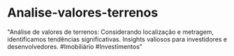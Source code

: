 # Analise-valores-terrenos
"Análise de valores de terrenos: Considerando localização e metragem, identificamos tendências significativas. Insights valiosos para investidores e desenvolvedores. #Imobiliário #Investimentos"
